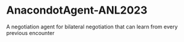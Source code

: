 # AnacondotAgent-ANL2023
A negotiation agent for bilateral negotiation that can learn from every previous encounter
